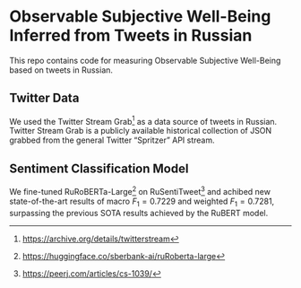 # Observable Subjective Well-Being Inferred from Tweets in Russian

This repo contains code for measuring Observable Subjective Well-Being based on tweets in Russian.

## Twitter Data
We used the Twitter Stream Grab[^1] as a data source of tweets in Russian. Twitter Stream Grab is a publicly available historical collection of JSON grabbed from the general Twitter “Spritzer” API stream.

## Sentiment Classification Model
We fine-tuned RuRoBERTa-Large[^rbrt] on RuSentiTweet[^rusentitweet] and achibed new state-of-the-art results of macro $F_1=0.7229$ and weighted $F_1=0.7281$, surpassing the previous SOTA results achieved by the RuBERT model.

[^1]: https://archive.org/details/twitterstream
[^rbrt]: https://huggingface.co/sberbank-ai/ruRoberta-large
[^rusentitweet]: https://peerj.com/articles/cs-1039/
